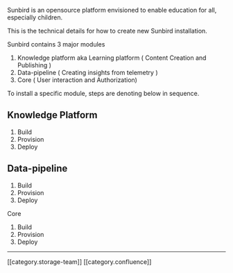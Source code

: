 Sunbird is an opensource platform envisioned to enable education for all, especially children.

This is the technical details for how to create new Sunbird installation.

Sunbird contains 3 major modules


1. Knowledge platform aka Learning platform ( Content Creation and Publishing )
1. Data-pipeline ( Creating insights from telemetry )
1. Core ( User interaction and Authorization)



To install a specific module, steps are denoting below in sequence.


## Knowledge Platform

1. Build
1. Provision
1. Deploy


## Data-pipeline

1. Build
1. Provision
1. Deploy

Core


1. Build
1. Provision
1. Deploy





*****

[[category.storage-team]] 
[[category.confluence]] 
